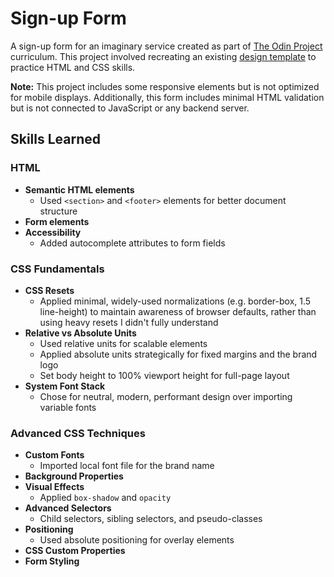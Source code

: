 # Sign-up Form

A sign-up form for an imaginary service created as part of [The Odin Project](https://www.theodinproject.com) curriculum. This project involved recreating an existing [design template](https://cdn.statically.io/gh/TheOdinProject/curriculum/afdbabfab03fbc34783c6b6f3920aba4a4d3b935/intermediate_html_css/forms/project_sign_up_form/imgs/sign-up-form.png) to practice HTML and CSS skills.

**Note:** This project includes some responsive elements but is not optimized for mobile displays. Additionally, this form includes minimal HTML validation but is not connected to JavaScript or any backend server.

## Skills Learned

### HTML
- **Semantic HTML elements**
  - Used `<section>` and `<footer>` elements for better document structure
- **Form elements**
- **Accessibility**
  - Added autocomplete attributes to form fields

### CSS Fundamentals
- **CSS Resets**
  - Applied minimal, widely-used normalizations (e.g. border-box, 1.5 line-height) to maintain awareness of browser defaults, rather than using heavy resets I didn't fully understand
- **Relative vs Absolute Units**
  - Used relative units for scalable elements
  - Applied absolute units strategically for fixed margins and the brand logo
  - Set body height to 100% viewport height for full-page layout
- **System Font Stack**
  - Chose for neutral, modern, performant design over importing variable fonts

### Advanced CSS Techniques
- **Custom Fonts**
  - Imported local font file for the brand name
- **Background Properties**
- **Visual Effects**
  - Applied `box-shadow` and `opacity`
- **Advanced Selectors**
  - Child selectors, sibling selectors, and pseudo-classes
- **Positioning**
  - Used absolute positioning for overlay elements
- **CSS Custom Properties**
- **Form Styling**